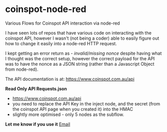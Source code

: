 
# coinspot-node-red
Various Flows for Coinspot API interaction via node-red

I have seen lots of repos that have various code on interacting with the coinspot API, however I wasn't (not being a coder) able to easily figure out how to change it easily into a node-red HTTP request.

I kept getting an error return as - *invalid/missing nonce* despite having what I thought was the correct setup, however the correct payload for the API was to have the nonce as a JSON string (rather than a Javascript Object from node-red).


The API documentation is at: https://www.coinspot.com.au/api

**Read Only API Requests.json**
- https://www.coinspot.com.au/api
- you need to replace the API Key in the inject node, and the secret (from the coinspot API page when you created it) into the HMAC
 - slightly more optimised - only 5 nodes as the subflow.

**Let me know if you use it**
[Email](mailto:%20al.dyne+github@gmail.com)
